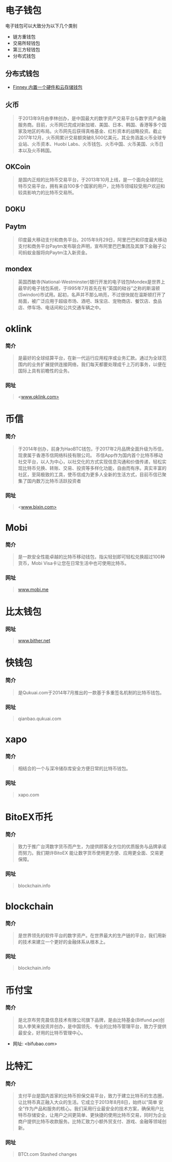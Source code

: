 # 电子钱包

电子钱包可以大致分为以下几个类别

- 链方重钱包
- 交易所轻钱包
- 第三方轻钱包
- 分布式钱包

## 分布式钱包
- [Finney 内置一个硬件和云存储钱包](../组织/区块链/Sirin-Labs.md)

## 火币
> 于2013年9月由李林创办，是中国最大的数字资产交易平台与数字资产金融服务商。目前，火币网已完成对新加坡、美国、日本、韩国、香港等多个国家及地区的布局。火币网先后获得真格基金、红杉资本的战略投资。截止2017年12月，火币网累计交易额突破8,500亿美元，其业务涵盖火币全球专业站、火币资本、Huobi Labs、火币钱包、火币中国、火币美国、火币日本以及火币韩国。

## OKCoin
> 是国内正规的比特币交易平台，于2013年10月上线，是一个面向全球的比特币交易平台，拥有来自100多个国家的用户，比特币领域较受用户欢迎和较具影响力的比特币交易所。

## DOKU
>

## Paytm
> 印度最大移动支付和商务平台。2015年9月29日，阿里巴巴和印度最大移动支付和商务平台Paytm发布联合声明，宣布阿里巴巴集团及其旗下金融子公司蚂蚁金服将向Paytm注入新资金。

## mondex
> 英国西敏寺(National-Westminster)银行开发的电子钱包Mondex是世界上最早的电子钱包系统，于I995年7月首先在有“英国的硅谷”之称的斯温顿(Swindon)市试用。起初，名声并不那么响亮，不过很快就在温斯顿打开了局面，被广泛应用于超级市场、酒吧、珠宝店、宠物商店、餐饮店、食品店、停车场、电话间和公共交通车辆之中。

# oklink
### 简介
> 是最好的全球结算平台，在新一代运行应用程序或业务汇款。通过为全球范围内的业务扩展提供连接网络，我们每天都要处理成千上万的事务，以便在国际上具有前瞻性的业务。

### 网址
> <www.oklink.com>

# 币信
### 简介
> 于2014年创办，前身为HaoBTC钱包，于2017年2月品牌全面升级为币信，现隶属于香港币信网络科技有限公司。
币信App作为国内首个比特币移动社交平台，以人为中心，以社交化的方式实现信息沟通和价值传递，轻松实现比特币兑换、转账、交易、投资等多样化功能，自由而有序。真实丰富的社区，至简极致的工具，使币信成为更多人全新的生活方式，目前币信已聚集了国内数万比特币活跃投资者

### 网址
> <www.bixin.com>


# Mobi
### 简介
>是一款安全性能卓越的比特币移动钱包，指尖轻划即可轻松兑换超过100种货币，Mobi Visa卡让您在日常生活中也可使用比特币。

### 网址
>www.mobi.me


# 比太钱包
### 网址
>www.bither.net


# 快钱包
### 简介
>是Qukuai.com于2014年7月推出的一款基于多重签名机制的比特币钱包。

### 网址
>qianbao.qukuai.com

# xapo
### 简介
>相结合的一个与深冷储存库安全方便日常的比特币钱包。

### 网址
>xapo.com

# BitoEX币托
### 简介
>致力于推广台湾数字货币而产生，为提供顾客全方位的优质服务与品牌承诺而努力。我们期许BitoEX 能让数字货币使用更方便、应用更全面、交易更保障。

### 网址
>blockchain.info

# blockchain
### 简介
>是世界领先的软件平台的数字资产。在世界最大的生产链的平台，我们用新的技术来建立一个更好的金融体系从根本上。

### 网址
>blockchain.info


# 币付宝
###  简介
>是北京布劳克晨信息技术有限公司旗下品牌，是由比特基金(Bitfund.pe)创始人李笑来投资并创办，是中国领先、专业的比特币管理平台，致力于提供最安全，好用的比特币管理中心。

- 网址: <bifubao.com>

# 比特汇
### 简介
>支付平台是国内首家的比特币担保交易平台，致力于建立比特币的生态圈，让比特币真正融入大众的生活。它成立于2013年8月8日，始终以“简单 安全”作为产品和服务的核心。我们采用行业最安全的技术方案，确保用户比特币存储安全，让用户之间更简单、更快捷的使用比特币交易，同时为企业商户提供比特币收款服务。比特汇致力小额外贸支付、游戏、金融等领域创新。

### 网址
>BTCt.com
>Stashed changes


